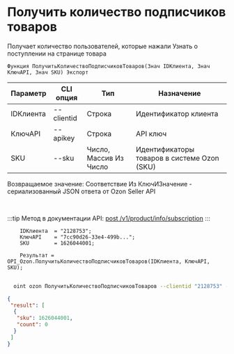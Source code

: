 ﻿---
sidebar_position: 16
---

# Получить количество подписчиков товаров
 Получает количество пользователей, которые нажали Узнать о поступлении на странице товара



`Функция ПолучитьКоличествоПодписчиковТоваров(Знач IDКлиента, Знач КлючAPI, Знач SKU) Экспорт`

  | Параметр | CLI опция | Тип | Назначение |
  |-|-|-|-|
  | IDКлиента | --clientid | Строка | Идентификатор клиента |
  | КлючAPI | --apikey | Строка | API ключ |
  | SKU | --sku | Число, Массив Из Число | Идентификаторы товаров в системе Ozon (SKU) |

  
  Возвращаемое значение:   Соответствие Из КлючИЗначение - сериализованный JSON ответа от Ozon Seller API

<br/>

:::tip
Метод в документации API: [post /v1/product/info/subscription](https://docs.ozon.ru/api/seller/#operation/ProductAPI_GetProductInfoSubscription)
:::
<br/>


```bsl title="Пример кода"
    IDКлиента  = "2128753";
    КлючAPI    = "7cc90d26-33e4-499b...";
    SKU        = 1626044001;

    Результат = OPI_Ozon.ПолучитьКоличествоПодписчиковТоваров(IDКлиента, КлючAPI, SKU);
```



```sh title="Пример команды CLI"
    
  oint ozon ПолучитьКоличествоПодписчиковТоваров --clientid "2128753" --apikey "7cc90d26-33e4-499b..." --sku %sku%

```

```json title="Результат"
{
 "result": [
  {
   "sku": 1626044001,
   "count": 0
  }
 ]
}
```
